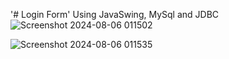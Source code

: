 '# Login Form' 
Using JavaSwing, MySql and JDBC
![Screenshot 2024-08-06 011502](https://github.com/user-attachments/assets/e8595df2-712a-4ab3-95cf-13a416dc4676)


![Screenshot 2024-08-06 011535](https://github.com/user-attachments/assets/61880cb9-10fa-46f1-9654-02792239d5fe)

